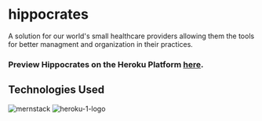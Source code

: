 # hippocrates
A solution for our world's small healthcare providers allowing them the tools for better managment and organization in their practices. 

### Preview Hippocrates on the Heroku Platform [here](https://mysterious-headland-90957.herokuapp.com). 


## Technologies Used

![mernstack](https://user-images.githubusercontent.com/35353393/42621137-d7d383fe-8571-11e8-8184-ba54c5a196ac.png) ![heroku-1-logo](https://user-images.githubusercontent.com/35353393/42620867-130f1844-8571-11e8-925d-35d125f7deff.png)
